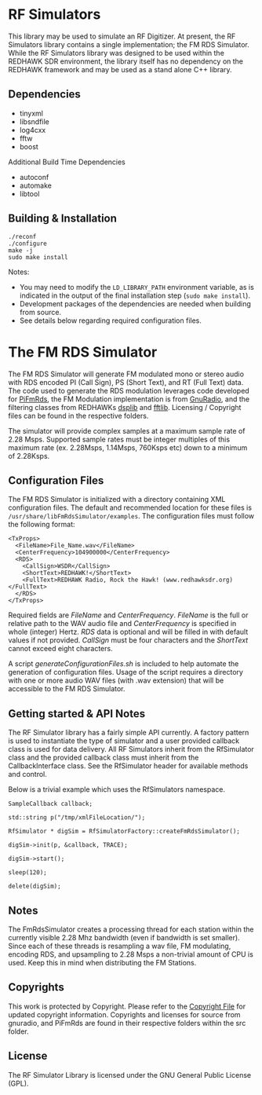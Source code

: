 # RF Simulators

This library may be used to simulate an RF Digitizer.  At present, the RF Simulators library contains a single implementation; the FM RDS Simulator.  While the RF Simulators library was designed to be used within the REDHAWK SDR environment, the library itself has no dependency on the REDHAWK framework and may be used as a stand alone C++ library.

## Dependencies

* tinyxml
* libsndfile
* log4cxx
* fftw
* boost

Additional Build Time Dependencies

* autoconf
* automake
* libtool


## Building & Installation
    ./reconf
    ./configure
    make -j
    sudo make install

Notes:

* You may need to modify the `LD_LIBRARY_PATH` environment variable, as is indicated in the output of the final installation step (`sudo make install`).
* Development packages of the dependencies are needed when building from source.
* See details below regarding required configuration files.

# The FM RDS Simulator

The FM RDS Simulator will generate FM modulated mono or stereo audio with RDS encoded PI (Call Sign), PS (Short Text), and RT (Full Text) data. The code used to generate the RDS modulation leverages code developed for [PiFmRds](https://github.com/ChristopheJacquet/PiFmRds), the FM Modulation implementation is from [GnuRadio](www.http://gnuradio.org), and the filtering classes from REDHAWKs [dsplib](https://github.com/RedhawkSDR/dsp) and [fftlib](https://github.com/RedhawkSDR/fftlib).  Licensing / Copyright files can be found in the respective folders.

The simulator will provide complex samples at a maximum sample rate of 2.28 Msps.  Supported sample rates must be integer multiples of this maximum rate (ex. 2.28Msps, 1.14Msps, 760Ksps etc) down to a minimum of 2.28Ksps.    

## Configuration Files

The FM RDS Simulator is initialized with a directory containing XML configuration files. The default and recommended location for these files is ```/usr/share/libFmRdsSimulator/examples```.  The configuration files must follow the following format: 


    <TxProps>
      <FileName>File_Name.wav</FileName>
      <CenterFrequency>104900000</CenterFrequency>
      <RDS>
        <CallSign>WSDR</CallSign>
        <ShortText>REDHAWK!</ShortText>
        <FullText>REDHAWK Radio, Rock the Hawk! (www.redhawksdr.org)</FullText>
      </RDS>
    </TxProps>

Required fields are *FileName* and *CenterFrequency*. *FileName* is the full or relative path to the WAV audio file and *CenterFrequency* is specified in whole (integer) Hertz. *RDS* data is optional and will be filled in with default values if not provided.  *CallSign* must be four characters and the *ShortText* cannot exceed eight characters. 

A script *generateConfigurationFiles.sh* is included to help automate the generation of configuration files. Usage of the script requires a directory with one or more audio WAV files (with .wav extension) that will be accessible to the FM RDS Simulator.


## Getting started & API Notes

The RF Simulator library has a fairly simple API currently.  A factory pattern is used to instantiate the type of simulator and a user provided callback class is used for data delivery.  All RF Simulators inherit from the RfSimulator class and the provided callback class must inherit from the CallbackInterface class.  See the RfSimulator header for available methods and control.

Below is a trivial example which uses the RfSimulators namespace.

	SampleCallback callback;

	std::string p("/tmp/xmlFileLocation/");

	RfSimulator * digSim = RfSimulatorFactory::createFmRdsSimulator();

	digSim->init(p, &callback, TRACE);

	digSim->start();

	sleep(120);

	delete(digSim);

## Notes

The FmRdsSimulator creates a processing thread for each station within the currently visible 2.28 Mhz bandwidth (even if bandwidth is set smaller).  Since each of these threads is resampling a wav file, FM modulating, encoding RDS, and upsampling to 2.28 Msps a non-trivial amount of CPU is used.  Keep this in mind when distributing the FM Stations.

## Copyrights

This work is protected by Copyright. Please refer to the [Copyright File](COPYRIGHT) for updated copyright information.
Copyrights and licenses for source from gnuradio, and PiFmRds are found in their respective folders within the src folder.

## License

The RF Simulator Library is licensed under the GNU General Public License (GPL).

